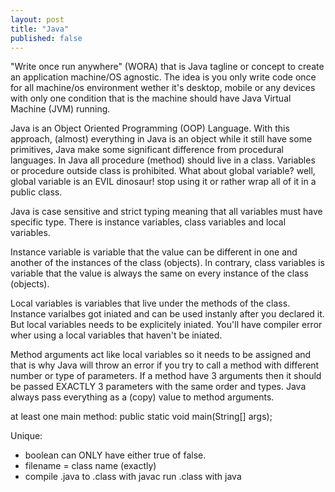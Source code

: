 ```yaml
---
layout: post
title: "Java"
published: false
---
```


"Write once run anywhere" (WORA) that is Java tagline or concept to create an application machine/OS agnostic. The idea is you only write code once for all machine/os environment wether it's desktop, mobile or any devices with only one condition that is the machine should have Java Virtual Machine (JVM) running. 

Java is an Object Oriented Programming (OOP) Language. With this approach, (almost) everything in Java is an object while it still have some primitives, Java make some significant difference from procedural languages. In Java all procedure (method) should live in a class. Variables or procedure outside class is prohibited. What about global variable? well, global variable is an EVIL dinosaur! stop using it or rather wrap all of it in a public class.

Java is case sensitive and strict typing meaning that all variables must have specific type. There is instance variables, class variables and local variables.

Instance variable is variable that the value can be different in one and another of the instances of the class (objects). In contrary, class variables is variable that the value is always the same on every instance of the class (objects). 

Local variables is variables that live under the methods of the class. Instance varialbes got iniated and can be used instanly after you declared it. But local variables needs to be explicitely iniated. You'll have compiler error wher using a local variables that haven't be iniated.

Method arguments act like local variables so it needs to be assigned and that is why Java will throw an error if you try to call a method with different number or type of parameters. If a method have 3 arguments then it should be passed EXACTLY 3 parameters with the same order and types. Java always pass everything as a (copy) value to method arguments.

at least one main method: public static void main(String[] args);

Unique:
- boolean can ONLY have either true of false.
- filename = class name (exactly)
- compile .java to .class with javac run .class with java
